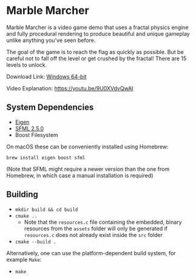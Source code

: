 # Marble Marcher

Marble Marcher is a video game demo that uses a fractal physics engine and fully procedural rendering to produce beautiful and unique gameplay unlike anything you've seen before.

The goal of the game is to reach the flag as quickly as possible.  But be careful not to
fall off the level or get crushed by the fractal!  There are 15 levels to unlock.

Download Link: [Windows 64-bit](https://github.com/HackerPoet/MarbleMarcher/raw/master/MarbleMarcher.zip)

Video Explanation: https://youtu.be/9U0XVdvQwAI

## System Dependencies
* [Eigen](http://eigen.tuxfamily.org/index.php?title=Main_Page)
* [SFML 2.5.0](https://www.sfml-dev.org)
* Boost Filesystem

On macOS these can be conveniently installed using Homebrew:

`brew install eigen boost sfml`

(Note that SFML might require a newer version than the one from Homebrew, in which case a manual installation is required)

## Building
* `mkdir build && cd build`
* `cmake ..`
    * Note that the `resources.c` file containing the embedded, binary resources from the `assets` folder will only be generated if `resources.c` does not already exist inside the `src` folder
* `cmake --build .`

Alternatively, one can use the platform-dependent build system, for example `Make`:

* `make`
